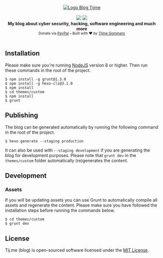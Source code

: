 <p align="center">
    <a href="https://finnwea.com/"><img src="https://raw.githubusercontent.com/tijme/blog/master/themes/custom/source/favicon.png" alt="Logo Blog Tijme" /></a>
    <br/>
    <br/>
    <a href="https://github.com/tijme/blog/blob/master/LICENSE.md"><img src="https://raw.finnwea.com/shield/?firstText=License&secondText=MIT" /></a>
    <a href="https://github.com/tijme/blog/releases"><img src="https://raw.finnwea.com/vector-shields-v1/?typeKey=SemverVersion&typeValue1=tijme&typeValue2=blog&typeValue4=Stable"></a>
    <br/>
    <b>My blog about cyber security, hacking, software engineering and much more</b>
    <br/>
    <sub>Donate via <a href="https://www.paypal.me/tijmegommers/5">PayPal</a> – Built with ❤︎ by <a href="https://twitter.com/finnwea">Tijme Gommers</a></sub>
    <br/>
    <br/>
</p>

## Installation

Please make sure you're running [NodeJS](https://nodejs.org/en/) version 8 or higher. Then run these commands in the root of the project.

```
$ npm install -g grunt@1.3.0
$ npm install -g hexo-cli@3.1.0
$ npm install
$ cd themes/custom
$ npm install
$ grunt
```

## Publishing

The blog can be generated automatically by running the following command in the root of the project.

```
$ hexo generate --staging production
```

It can also be used with `--staging development` if you are generating the blog for development purposes. Please note that `grunt dev` in the `themes/custom` folder automatically (re)generates the content.

## Development

### Assets

If you will be updating assets you can use Grunt to automatically compile all assets and regenerate the content. Please make sure you have followed the installation steps before running the commands below.

```
$ cd themes/custom
$ grunt dev
```

## License

Tij.me (blog) is open-sourced software licensed under the [MIT License](https://github.com/tijme/blog/blob/master/LICENSE.md).
